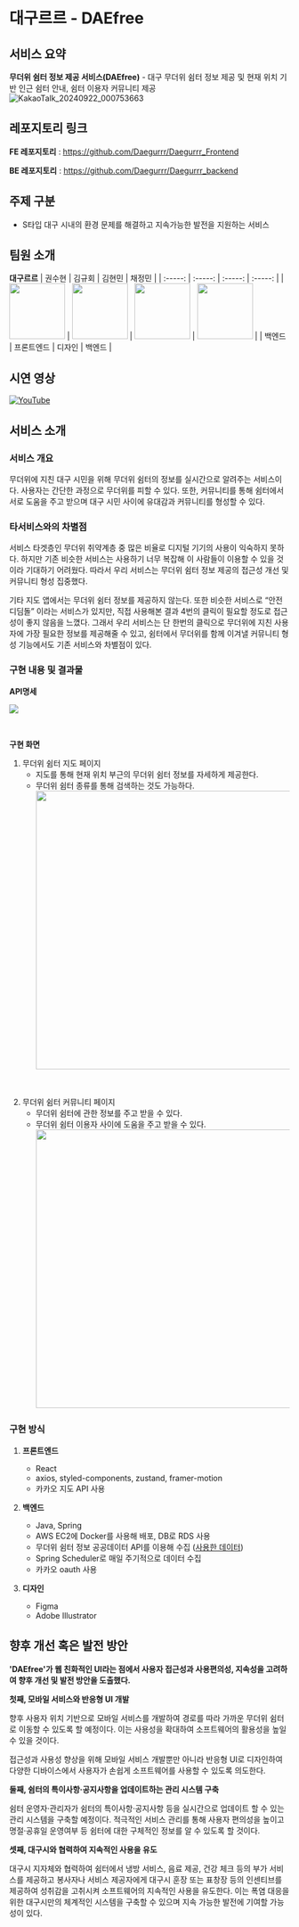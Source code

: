 # 대구르르 - DAEfree
## 서비스 요약
**무더위 쉼터 정보 제공 서비스(DAEfree)** - 대구 무더위 쉼터 정보 제공 및 현재 위치 기반 인근 쉼터 안내, 쉼터 이용자 커뮤니티 제공   
![KakaoTalk_20240922_000753663](https://github.com/user-attachments/assets/10779e3f-6020-4fe5-8121-12e2b66a5e7f)

## 레포지토리 링크
**FE 레포지토리** : https://github.com/Daegurrr/Daegurrr_Frontend

**BE 레포지토리** : https://github.com/Daegurrr/Daegurrr_backend

## 주제 구분
-	S타입 대구 시내의 환경 문제를 해결하고 지속가능한 발전을 지원하는 서비스 

## 팀원 소개
**대구르르**
| 권수현 | 김규회 | 김현민 | 채정민 |
| :-----: | :-----: | :-----: | :-----: |
| [<img src="https://github.com/kwonssshyeon.png" width="100px">](https://github.com/kwonssshyeon) | [<img src="https://github.com/KimKyuHoi.png" width="100px">](https://github.com/KimKyuHoi) | [<img src="https://github.com/ZZAEMMIN.png" width="100px">](https://github.com/ZZAEMMIN) | [<img src="https://github.com/chaejm55.png" width="100px">](https://github.com/chaejm55) | 
| 백엔드 | 프론트엔드 | 디자인 | 백엔드 | 

## 시연 영상
[![YouTube](https://img.shields.io/badge/YouTube-%23FF0000.svg?style=for-the-badge&logo=YouTube&logoColor=white)](https://youtu.be/dOZQivC8648)


## 서비스 소개
### 서비스 개요
무더위에 지친 대구 시민을 위해 무더위 쉼터의 정보를 실시간으로 알려주는 서비스이다.
사용자는 간단한 과정으로 무더위를 피할 수 있다.
또한, 커뮤니티를 통해 쉼터에서 서로 도움을 주고 받으며 대구 시민 사이에 유대감과 커뮤니티를 형성할 수 있다.



### 타서비스와의 차별점
서비스 타겟층인 무더위 취약계층 중 많은 비율로 디지털 기기의 사용이 익숙하지 못하다. 하지만 기존 비슷한 서비스는 사용하기 너무 복잡해 이 사람들이 이용할 수 있을 것이라 기대하기 어려웠다. 
따라서 우리 서비스는 무더위 쉼터 정보 제공의 접근성 개선 및 커뮤니티 형성 집중했다.

기타 지도 앱에서는 무더위 쉼터 정보를 제공하지 않는다. 또한 비슷한 서비스로 “안전디딤돌” 이라는 서비스가 있지만, 직접 사용해본 결과 4번의 클릭이 필요할 정도로 접근성이 좋지 않음을 느꼈다.  그래서 우리 서비스는 단 한번의 클릭으로 무더위에 지친 사용자에 가장 필요한 정보를 제공해줄 수 있고, 쉼터에서 무더위를 함께 이겨낼 커뮤니티 형성 기능에서도 기존 서비스와 차별점이 있다.

### 구현 내용 및 결과물
**API명세**

[<img src="https://img.shields.io/badge/Swagger-85EA2D?style=for-the-badge&logo=Swagger&logoColor=black">](http://43.203.25.171:8080/api-docs)

<br/>

**구현 화면**

1. 무더위 쉼터 지도 페이지
    - 지도를 통해 현재 위치 부근의 무더위 쉼터 정보를 자세하게 제공한다.
    - 무더위 쉼터 종류를 통해 검색하는 것도 가능하다.
      <img src="https://github.com/user-attachments/assets/b6145ee2-8b3d-4e8f-9a8c-a2f5083e91bf" height="500"/>

<br/>
      
2. 무더위 쉼터 커뮤니티 페이지
    - 무더위 쉼터에 관한 정보를 주고 받을 수 있다.
    - 무더위 쉼터 이용자 사이에 도움을 주고 받을 수 있다.
      <img src="https://github.com/user-attachments/assets/ebd29c24-c88b-4777-8d7b-808df3c86dbe" height="500"/>

### 구현 방식
1. **프론트엔드**
    - React
    - axios, styled-components, zustand, framer-motion
    - 카카오 지도 API 사용
      
2. **백엔드**
    - Java, Spring
    - AWS EC2에 Docker를 사용해 배포, DB로 RDS 사용
    - 무더위 쉼터 정보 공공데이터 API를 이용해 수집 ([사용한 데이터](https://www.safekorea.go.kr/idsiSFK/neo/sfk/cs/sfc/htw/htweaiList.html?menuSeq=862))
    - Spring Scheduler로 매일 주기적으로 데이터 수집
    - 카카오 oauth 사용
      
3. **디자인**
    - Figma
    - Adobe Illustrator
      

## 향후 개선 혹은 발전 방안
**'DAEfree'가 웹 친화적인 UI라는 점에서 사용자 접근성과 사용편의성, 지속성을 고려하여 향후 개선 및 발전 방안을 도출했다.**

**첫째, 모바일 서비스와 반응형 UI 개발**

향후 사용자 위치 기반으로 모바일 서비스를 개발하여 경로를 따라 가까운 무더위 쉼터로 이동할 수 있도록 할 예정이다. 이는 사용성을 확대하여 소프트웨어의 활용성을 높일 수 있을 것이다.

접근성과 사용성 향상을 위해 모바일 서비스 개발뿐만 아니라 반응형 UI로 디자인하여 다양한 디바이스에서 사용자가 손쉽게 소프트웨어를 사용할 수 있도록 의도한다.

**둘째, 쉼터의 특이사항·공지사항을 업데이트하는 관리 시스템 구축**

쉼터 운영자·관리자가 쉼터의 특이사항·공지사항 등을 실시간으로 업데이트 할 수 있는 관리 시스템을 구축할 예정이다. 적극적인 서비스 관리를 통해 사용자 편의성을 높이고 명절·공휴일 운영여부 등 쉼터에 대한 구체적인 정보를 알 수 있도록 할 것이다.

**셋째, 대구시와 협력하여 지속적인 사용을 유도**

대구시 지자체와 협력하여 쉼터에서 냉방 서비스, 음료 제공, 건강 체크 등의 부가 서비스를 제공하고 봉사자나 서비스 제공자에게 대구시 훈장 또는 표창장 등의 인센티브를  제공하여 성취감을 고취시켜 소프트웨어의 지속적인 사용을 유도한다. 이는 폭염 대응을 위한 대구시만의 체계적인 시스템을 구축할 수 있으며 지속 가능한 발전에 기여할 가능성이 있다.
